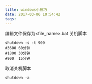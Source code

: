 ```yaml
---
title: windows小技巧
date: 2017-03-06 10:54:42
tags:
---
```


编辑文件保存为<file_name>.bat
关机脚本

	shutdown -s -t 900
	#3600 60分钟
	#1800 30分钟
	#900  15分钟

取消关机脚本

	shutdown -a